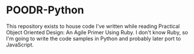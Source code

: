 # POODR-Python
This repository exists to house code I've written while reading Practical Object Oriented Design: An Agile Primer Using Ruby. I don't know Ruby, so I'm going to write the code samples in Python and probably later port to JavaScript.
